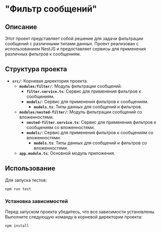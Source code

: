 # "Фильтр сообщений"

## Описание

Этот проект представляет собой решение для задачи фильтрации сообщений с различными типами данных. Проект реализован с использованием NestJS и предоставляет сервисы для применения различных фильтров к сообщениям.

## Структура проекта

- **`src/`**: Корневая директория проекта.
  - **`modules/filter/`**: Модуль фильтрации сообщений.
    - **`filter.service.ts`**: Сервис для применения фильтров к сообщениям.
    - **`models/`**: Сервис для применения фильтров к сообщениям.
      - **`models.ts`**: Типы данных для сообщений и фильтров.
  - **`modules/nested-filter/`**: Модуль фильтрации сообщений со вложенностями.
    - **`nested-filter.service.ts`**: Сервис для применения фильтров к сообщениям со вложенностями.
    - **`models/`**: Сервис для применения фильтров к сообщениям со вложенностями.
      - **`models.ts`**: Типы данных для сообщений и фильтров со вложенностями.
  - **`app.module.ts`**: Основной модуль приложения.

## Использование

Для запуска тестов:

```
npm run test

```

### Установка зависимостей

Перед запуском проекта убедитесь, что все зависимости установлены. Выполните следующую команду в корневой директории проекта:

```
npm install

```